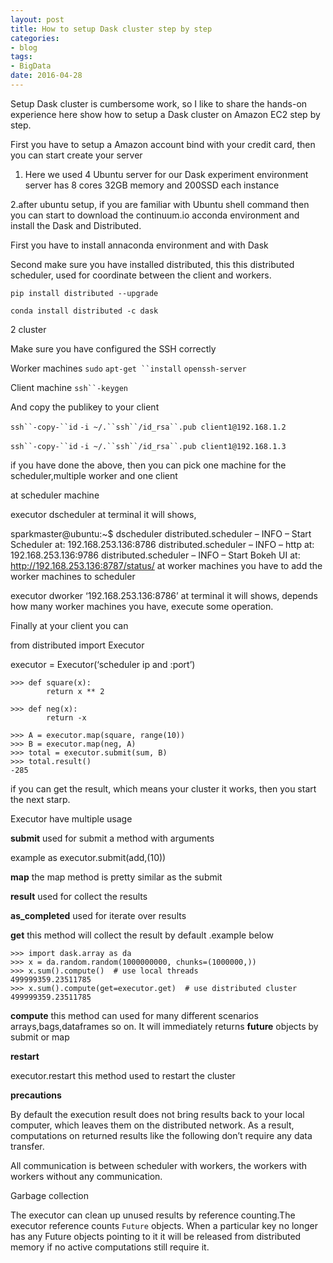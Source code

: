 ```yaml
---
layout: post
title: How to setup Dask cluster step by step
categories:
- blog
tags:
- BigData
date: 2016-04-28	
---
```


Setup Dask cluster is cumbersome work, so I like to share the hands-on experience here show how to setup a Dask cluster on Amazon EC2 step by step.

First you have to setup a Amazon account bind with your credit card, then you can start create your server 

1. Here we used 4 Ubuntu server for our Dask experiment environment server has 8 cores 32GB memory and 200SSD each instance

2.after ubuntu setup, if you are familiar with Ubuntu shell command then you can start         to download the continuum.io  acconda environment and install the Dask  and                         Distributed.

First you have to install annaconda environment   and with Dask

Second make sure you have installed  distributed, this this distributed scheduler, used for coordinate between the client and workers.

```
pip install distributed --upgrade
```

```
conda install distributed -c dask
```

2 cluster

Make sure you  have configured the SSH correctly

Worker machines  `sudo` `apt-get ``install` `openssh-server`

Client machine  `ssh``-keygen`

And  copy the publikey to your client

`ssh``-copy-``id` `-i ~/.``ssh``/id_rsa``.pub client1@192.168.1.2`

`ssh``-copy-``id` `-i ~/.``ssh``/id_rsa``.pub client1@192.168.1.3`

 

if you have done the above, then you can pick one machine for the scheduler,multiple worker and one client

at scheduler machine

executor dscheduler at terminal it will shows,

sparkmaster@ubuntu:~$ dscheduler
distributed.scheduler – INFO – Start Scheduler at: 192.168.253.136:8786
distributed.scheduler – INFO – http at: 192.168.253.136:9786
distributed.scheduler – INFO – Start Bokeh UI at: <http://192.168.253.136:8787/status/>
at worker machines you have to add the worker machines to scheduler

executor dworker ‘192.168.253.136:8786’ at terminal it will shows, depends how many worker machines you have, execute some operation.

Finally at your client you can

from distributed import Executor

executor = Executor(‘scheduler ip and :port’)

```
>>> def square(x):
        return x ** 2

>>> def neg(x):
        return -x

>>> A = executor.map(square, range(10))
>>> B = executor.map(neg, A)
>>> total = executor.submit(sum, B)
>>> total.result()
-285
```

if you can get the result, which means your cluster it works, then you start the next starp.

 

Executor have multiple usage

**submit** used for submit a method with arguments

example as executor.submit(add,(10))

**map**  the map method is pretty similar as the submit

**result**  used for collect the results

**as_completed** used for iterate over results

**get** this method will collect the result by default .example below

```
>>> import dask.array as da
>>> x = da.random.random(1000000000, chunks=(1000000,))
>>> x.sum().compute()  # use local threads
499999359.23511785
>>> x.sum().compute(get=executor.get)  # use distributed cluster
499999359.23511785
```

**compute**  this method can used for many different  scenarios arrays,bags,dataframes so on. It will immediately returns **future** objects by submit or map

**restart**

executor.restart this method used to restart the cluster

 

**precautions**

By default the execution result does not bring results back to your local computer, which leaves them on the distributed network. As a result, computations on returned results like the following don’t require any data transfer.

All communication is between scheduler with workers, the workers with workers without any communication.

Garbage collection

The executor can clean up unused results by reference counting.The executor reference counts `Future` objects. When a particular key no longer has any Future objects pointing to it it will be released from distributed memory if no active computations still require it.
